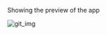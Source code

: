 Showing the preview of the app


![git_img](https://user-images.githubusercontent.com/75040026/122663542-00f4cf00-d1bd-11eb-9272-196459742d39.gif)
